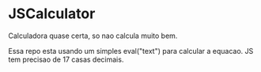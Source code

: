 # JSCalculator

Calculadora quase certa, so nao calcula muito bem.

Essa repo esta usando um simples eval("text") para calcular a equacao. JS tem precisao de 17 casas decimais.
